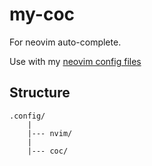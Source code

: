 # my-coc

For neovim auto-complete.

Use with my [neovim config files](https://github.com/eric8979/vimrc)

## Structure

```
.config/
    |
    |--- nvim/
    |   
    |--- coc/
```
